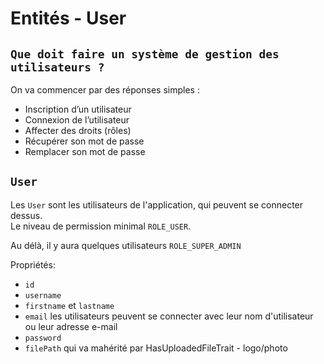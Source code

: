# Entités - User
 
 ## `Que doit faire un système de gestion des utilisateurs ?`
 
 On va commencer par des réponses simples :
  
* Inscription d’un utilisateur
* Connexion de l’utilisateur
* Affecter des droits (rôles)
* Récupérer son mot de passe
* Remplacer son mot de passe
 
## `User`

Les `User` sont les utilisateurs de l'application, qui peuvent se connecter dessus.  
Le niveau de permission minimal `ROLE_USER`.

Au délà, il y aura quelques utilisateurs `ROLE_SUPER_ADMIN`

Propriétés:
 * `id`
 * `username`
 * `firstname` et `lastname`
 * `email` les utilisateurs peuvent se connecter avec leur nom d'utilisateur ou leur adresse e-mail
 * `password`
 * `filePath` qui va mahérité par HasUploadedFileTrait - logo/photo



